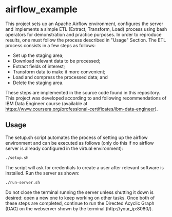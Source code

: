 # airflow_example

This project sets up an Apache Airflow environment, configures the server and implements a simple ETL (Extract, Transform, Load) process using bash operators for demonstration and practice purposes. In order to reproduce results, one must follow the process described in "Usage" Section.
The ETL process consists in a few steps as follows:

- Set up the staging area;
- Download relevant data to be processed;
- Extract fields of interest;
- Transform data to make it more convenient;
- Load and compress the processed data; and
- Delete the staging area.

These steps are implemented in the source code found in this repository. This project was developed according to and following recommendations of IBM Data Engineer course (available at https://www.coursera.org/professional-certificates/ibm-data-engineer).

## Usage

The setup.sh script automates the process of setting up the airflow environment and can be executed as follows (only do this if no airflow server is already configured in the virtual environment):

```bash
./setup.sh
```

The script will ask for credentials to create a user after relevant software is installed. Run the server as shown:

```bash
./run-server.sh
```

Do not close the terminal running the server unless shutting it down is desired: open a new one to keep working on other tasks. Once both of these steps are completed, continue to run the Directed Acyclic Graph (DAG) on the webserver shown by the terminal (http://your_ip:8080/).
